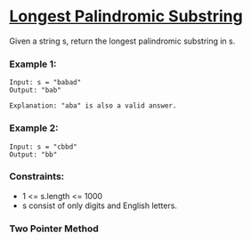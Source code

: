 # [Longest Palindromic Substring](https://leetcode.com/problems/longest-palindromic-substring/)
Given a string s, return the longest palindromic substring in s.

### Example 1:
    Input: s = "babad"
    Output: "bab"

    Explanation: "aba" is also a valid answer.

### Example 2:
    Input: s = "cbbd"
    Output: "bb"
 
### Constraints:
- 1 <= s.length <= 1000
- s consist of only digits and English letters.

### Two Pointer Method